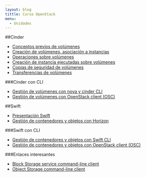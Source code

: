 ```yaml
---
layout: blog
tittle: Curso OpenStack
menu:
  - Unidades
---
```


##Cinder

* [Conceptos previos de volúmenes](conceptos_previos)
* [Creación de volúmenes, asociación a instancias](volumen)
* [Operaciones sobre volúmenes](operaciones)
* [Creación de instancia ejecutadas sobre volúmenes](instancias_volumen)
* [Copias de seguridad de volúmenes](backup)
* [Transferencias de volúmenes](transfer)

###Cinder con CLI

* [Gestión de volúmenes con nova y cinder CLI](volumen_cli)
* [Gestión de volúmenes con OpenStack client (OSC)](volumen_osc)

##Swift

* [Presentación Swift](presentacion_objetos)
* [Gestión de contenedores y objetos con Horizon](swift)

###Swift con CLI

* [Gestión de contenedores y objetos con Swift CLI](swift_cli)
* [Gestión de contenedores y objetos con OpenStack client (OSC)](swift_osc)

###Enlaces interesantes

* [Block Storage service command-line client](http://docs.openstack.org/cli-reference/content/cinderclient_commands.html)
* [Object Storage command-line client](http://docs.openstack.org/cli-reference/content/swiftclient_commands.html)